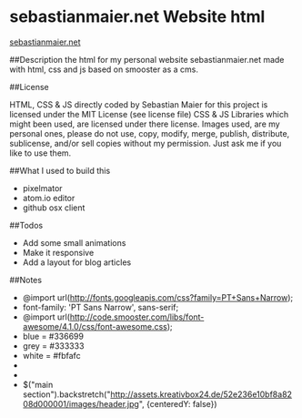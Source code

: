 sebastianmaier.net Website html
===============================

[sebastianmaier.net](http://www.sebastianmaier.net)

##Description
the html for my personal website sebastianmaier.net
made with html, css and js based on smooster as a cms.


##License

HTML, CSS & JS directly coded by Sebastian Maier for this project is licensed under the MIT License (see license file)
CSS & JS Libraries which might been used, are licensed under there license.
Images used, are my personal ones, please do not use, copy, modify, merge, publish, distribute, sublicense, and/or sell copies without my permission. Just ask me if you like to use them.


##What I used to build this

* pixelmator
* atom.io editor
* github osx client

##Todos
* Add some small animations
* Make it responsive
* Add a layout for blog articles


##Notes
* @import url(http://fonts.googleapis.com/css?family=PT+Sans+Narrow);
* font-family: 'PT Sans Narrow', sans-serif;
* @import url(http://code.smooster.com/libs/font-awesome/4.1.0/css/font-awesome.css);
* blue = #336699
* grey = #333333
* white = #fbfafc
* <script src="http://code.smooster.com/libs/jquery.backstretch/2.0.4/jquery.backstretch.min.js" type="text/javascript"></script>
* <script src="media/js/functions.min.js" type="text/javascript"></script>
* $("main section").backstretch("http://assets.kreativbox24.de/52e236e10bf8a8208d000001/images/header.jpg", {centeredY: false})
